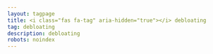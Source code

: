 ```yaml
---
layout: tagpage
title: <i class="fas fa-tag" aria-hidden="true"></i> debloating
tag: debloating
description: debloating
robots: noindex
---
```

